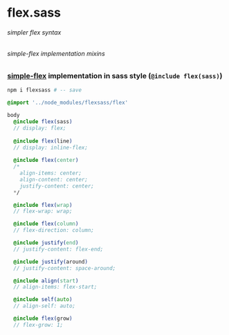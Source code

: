 # flex.sass
###### simpler flex syntax
###### simple-flex implementation mixins

### [simple-flex]() implementation in sass style (`@include flex(sass)`)

```sh
npm i flexsass # -- save
```
```sass
@import '../node_modules/flexsass/flex'

body
  @include flex(sass)
  // display: flex;
  
  @include flex(line)
  // display: inline-flex;
  
  @include flex(center)
  /*
    align-items: center;
    align-content: center;
    justify-content: center;
  */

  @include flex(wrap)
  // flex-wrap: wrap;

  @include flex(column)
  // flex-direction: column;

  @include justify(end)
  // justify-content: flex-end;

  @include justify(around)
  // justify-content: space-around;

  @include align(start)
  // align-items: flex-start;

  @include self(auto)
  // align-self: auto;

  @include flex(grow)
  // flex-grow: 1;
```
